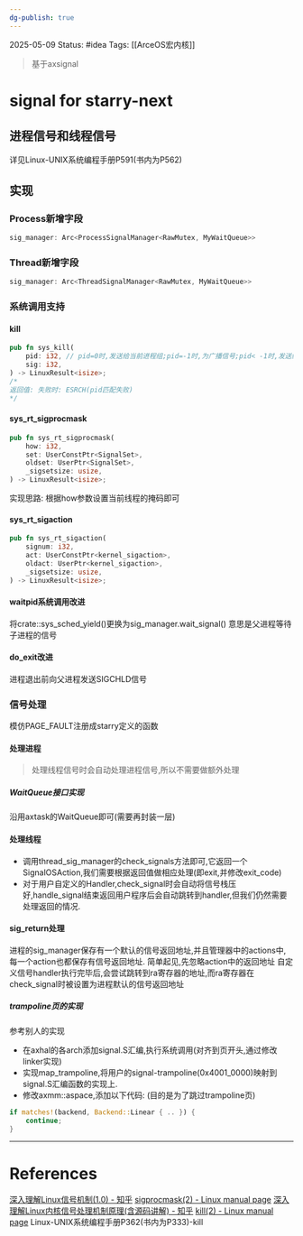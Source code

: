 ```yaml
---
dg-publish: true
---
```

2025-05-09
Status: #idea
Tags: [[ArceOS宏内核]]
> 基于axsignal
# signal for starry-next
## 进程信号和线程信号

详见Linux-UNIX系统编程手册P591(书内为P562)
## 实现
### Process新增字段
```rust
sig_manager: Arc<ProcessSignalManager<RawMutex, MyWaitQueue>>
```
### Thread新增字段

```rust
sig_manager: Arc<ThreadSignalManager<RawMutex, MyWaitQueue>>
```
### 系统调用支持
#### kill
```rust
pub fn sys_kill(
    pid: i32, // pid=0时,发送给当前进程组;pid=-1时,为广播信号;pid< -1时,发送给组id为|pid|的                  进程组
    sig: i32,
) -> LinuxResult<isize>;
/* 
返回值: 失败时: ESRCH(pid匹配失败)
*/
```
#### sys_rt_sigprocmask
```rust
pub fn sys_rt_sigprocmask(
    how: i32,
    set: UserConstPtr<SignalSet>,
    oldset: UserPtr<SignalSet>,
    _sigsetsize: usize,
) -> LinuxResult<isize>;
```
实现思路:
	根据how参数设置当前线程的掩码即可
#### sys_rt_sigaction
```rust
pub fn sys_rt_sigaction(
    signum: i32,
    act: UserConstPtr<kernel_sigaction>,
    oldact: UserPtr<kernel_sigaction>,
    _sigsetsize: usize,
) -> LinuxResult<isize>;
```
#### waitpid系统调用改进
将crate::sys_sched_yield()更换为sig_manager.wait_signal()
意思是父进程等待子进程的信号
#### do_exit改进
进程退出前向父进程发送SIGCHLD信号


### 信号处理
模仿PAGE_FAULT注册成starry定义的函数
#### 处理进程
> 处理线程信号时会自动处理进程信号,所以不需要做额外处理
##### WaitQueue接口实现
沿用axtask的WaitQueue即可(需要再封装一层)
#### 处理线程
- 调用thread_sig_manager的check_signals方法即可,它返回一个SignalOSAction,我们需要根据返回值做相应处理(即exit,并修改exit_code)
- 对于用户自定义的Handler,check_signal时会自动将信号栈压好,handle_signal结束返回用户程序后会自动跳转到handler,但我们仍然需要处理返回的情况.
#### sig_return处理
进程的sig_manager保存有一个默认的信号返回地址,并且管理器中的actions中,每一个action也都保存有信号返回地址.
简单起见,先忽略action中的返回地址
自定义信号handler执行完毕后,会尝试跳转到ra寄存器的地址,而ra寄存器在check_signal时被设置为进程默认的信号返回地址
##### trampoline页的实现
参考别人的实现
- 在axhal的各arch添加signal.S汇编,执行系统调用(对齐到页开头,通过修改linker实现)
- 实现map_trampoline,将用户的signal-trampoline(0x4001_0000)映射到signal.S汇编函数的实现上.
- 修改axmm::aspace,添加以下代码: (目的是为了跳过trampoline页)
```rust
if matches!(backend, Backend::Linear { .. }) {
    continue;
}
```


___
# References
[深入理解Linux信号机制(1.0) - 知乎](https://zhuanlan.zhihu.com/p/537431439#:~:text=%E4%BF%A1%E5%8F%B7%E6%9C%BA%E5%88%B6%E6%98%AFUNIX%E7%B3%BB%E7%BB%9F%E6%9C%80%E5%8F%A4%E8%80%81%E7%9A%84%E6%9C%BA%E5%88%B6%E4%B9%8B%E4%B8%80%EF%BC%8C%E5%AE%83%E4%B8%8D%E4%BB%85%E6%98%AF%E5%86%85%E6%A0%B8%E5%A4%84%E7%90%86%E7%A8%8B%E5%BA%8F%E5%9C%A8%E8%BF%90%E8%A1%8C%E6%97%B6%E5%8F%91%E7%94%9F%E9%94%99%E8%AF%AF%E7%9A%84%E6%96%B9%E5%BC%8F%EF%BC%8C%E8%BF%98%E6%98%AF%E7%BB%88%E7%AB%AF%E7%AE%A1%E7%90%86%E8%BF%9B%E7%A8%8B%E7%9A%84%E6%96%B9%E5%BC%8F%EF%BC%8C%E5%B9%B6%E4%B8%94%E8%BF%98%E6%98%AF%E4%B8%80%E7%A7%8D%E8%BF%9B%E7%A8%8B%E9%97%B4%E9%80%9A%E4%BF%A1%E6%9C%BA%E5%88%B6%E3%80%82%20%E4%BF%A1%E5%8F%B7%E6%9C%BA%E5%88%B6%E7%94%B1%E4%B8%89%E9%83%A8%E5%88%86%E6%9E%84%E6%88%90%EF%BC%8C%E9%A6%96%E5%85%88%E6%98%AF%E4%BF%A1%E5%8F%B7%E6%98%AF%E6%80%8E%E4%B9%88%E4%BA%A7%E7%94%9F%E7%9A%84%EF%BC%8C%E6%88%96%E8%80%85%E8%AF%B4%E6%98%AF%E8%B0%81%E5%8F%91%E9%80%81%E7%9A%84%EF%BC%8C%E7%84%B6%E5%90%8E%E6%98%AF%E4%BF%A1%E5%8F%B7%E6%98%AF%E6%80%8E%E4%B9%88%E6%8A%95%E9%80%92%E5%88%B0%E8%BF%9B%E7%A8%8B%E6%88%96%E8%80%85%E7%BA%BF%E7%A8%8B%E7%9A%84%EF%BC%8C%E6%9C%80%E5%90%8E%E6%98%AF%E4%BF%A1%E5%8F%B7%E6%98%AF%E6%80%8E%E4%B9%88%E5%A4%84%E7%90%86%E7%9A%84%E3%80%82,%E4%B8%8B%E9%9D%A2%E6%88%91%E4%BB%AC%E5%85%88%E7%9C%8B%E4%B8%80%E5%BC%A0%E5%9B%BE%EF%BC%9A%20%E4%BB%8E%E5%9B%BE%E4%B8%AD%E6%88%91%E4%BB%AC%E5%8F%AF%E4%BB%A5%E7%9C%8B%E5%88%B0%E4%BF%A1%E5%8F%B7%E7%9A%84%E4%BA%A7%E7%94%9F%E6%96%B9%E5%BC%8F%E4%B9%9F%E5%B0%B1%E6%98%AF%E5%8F%91%E9%80%81%E6%96%B9%E6%9C%89%E4%B8%89%E7%A7%8D%E3%80%82)
[sigprocmask(2) - Linux manual page](https://www.man7.org/linux/man-pages/man2/sigprocmask.2.html)
[深入理解Linux内核信号处理机制原理(含源码讲解) - 知乎](https://zhuanlan.zhihu.com/p/463100471)
[kill(2) - Linux manual page](https://www.man7.org/linux/man-pages/man2/kill.2.html)
Linux-UNIX系统编程手册P362(书内为P333)-kill